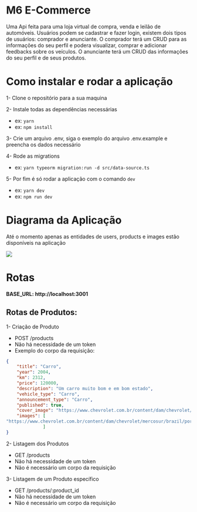 # M6 E-Commerce

Uma Api feita para uma loja virtual de compra, venda e leilão de automóveis. Usuários podem se cadastrar e fazer login, existem dois tipos de usuários: comprador e anunciante. O comprador terá um CRUD para as informações do seu perfil e podera visualizar, comprar e adicionar feedbacks sobre os veículos. O anunciante terá um CRUD das informações do seu perfil e de seus produtos.

# Como instalar e rodar a aplicação

1- Clone o repositório para a sua maquina

2- Instale todas as dependências necessárias

-   ex: `yarn`
-   ex: `npm install`

3- Crie um arquivo .env, siga o exemplo do arquivo .env.example e preencha os dados necessário

4- Rode as migrations

-   ex: `yarn typeorm migration:run -d src/data-source.ts`

5- Por fim é só rodar a aplicação com o comando `dev`

-   ex: `yarn dev`
-   ex: `npm run dev`

# Diagrama da Aplicação 
Até o momento apenas as entidades de users, products e images estão disponíveis na aplicação

<img src="https://user-images.githubusercontent.com/99349453/208805170-36d71dce-8ca2-4d18-83a5-74f8f5bc0b71.png" >



# Rotas

**BASE_URL: http://localhost:3001**

## **Rotas de Produtos:**

1- Criação de Produto

-   POST /products
-   Não há necessidade de um token
-   Exemplo do corpo da requisição:

```json
{
    "title": "Carro",
    "year": 2004,
    "km": 2312,
    "price": 120000,
    "description": "Um carro muito bom e em bom estado",
    "vehicle_type": "Carro",
    "announcement_type": "Carro",
    "published": true,
    "cover_image": "https://www.chevrolet.com.br/content/dam/chevrolet/mercosur/brazil/portuguese/index/cars/cars-subcontent/02-images/cruze-sport6-rs-carros.jpg?imwidth=960",
    "images": [
"https://www.chevrolet.com.br/content/dam/chevrolet/mercosur/brazil/portuguese/index/cars/cars-subcontent/02-images/cruze-sport6-rs-carros.jpg?imwidth=960",
              ]
}
```
2- Listagem dos Produtos

- GET /products
- Não há necessidade de um token
- Não é necessário um corpo da requisição

3- Listagem de um Produto específico

- GET /products/:product_id
- Não há necessidade de um token
- Não é necessário um corpo da requisição
